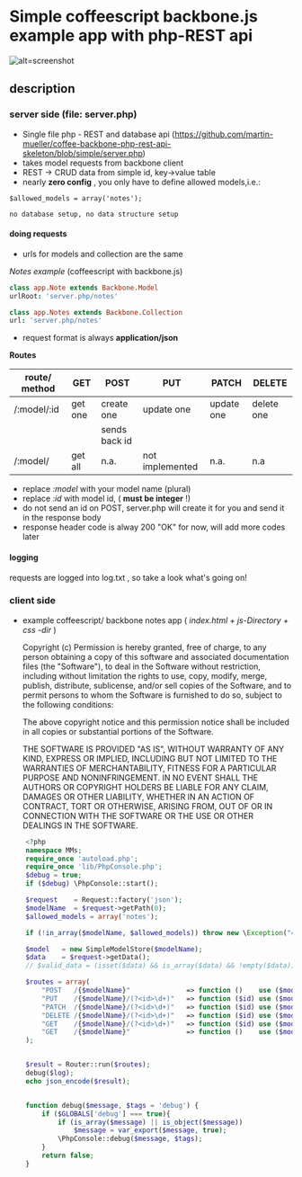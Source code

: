 # Simple coffeescript backbone.js example app with php-REST api

![alt=screenshot](http://decentweb.de/assets/images/cardBoard.png)
## description

### server side (file: server.php)

* Single file php - REST and database api (https://github.com/martin-mueller/coffee-backbone-php-rest-api-skeleton/blob/simple/server.php)
* takes model requests from backbone client
* REST -> CRUD data	from simple id, key->value table
* nearly **zero config** , you only have to define allowed models,i.e.:

```$allowed_models = array('notes');```

	no database setup, no data structure setup

#### doing requests

* urls for models and collection are the same

_Notes example_  (coffeescript with backbone.js)

````coffeescript
class app.Note extends Backbone.Model
urlRoot: 'server.php/notes'
````

````coffeescript
class app.Notes extends Backbone.Collection
url: 'server.php/notes'
````

* request format is always **application/json**

**Routes**

route/ method	|   GET    | POST          |   PUT    |   PATCH    |   DELETE
----------------|----------|---------------|----------|------------|------
/:model/:id     | get one  |  create one   |update one| update one| delete one
                |          |  sends back id|          |           |
/:model/        | get all  | n.a.          |not implemented| n.a.| n.a
            
* replace _:model_ with your model name (plural)
* replace _:id_ with model id, ( **must be integer** !)
* do not send an id on POST, server.php will create it for you and send it in the response body
* response header code is alway 200 "OK" for now, will add more codes later

#### logging

requests are logged into log.txt , so take a look what's going on!



### client side

* example coffeescript/ backbone notes app ( _index.html + js-Directory + css -dir_ )




	Copyright (c) <year> <copyright holders>
	Permission is hereby granted, free of charge, to any person obtaining a copy of this software and associated documentation files (the "Software"), to deal in the Software without restriction, including without limitation the rights to use, copy, modify, merge, publish, distribute, sublicense, and/or sell copies of the Software, and to permit persons to whom the Software is furnished to do so, subject to the following conditions:

	The above copyright notice and this permission notice shall be included in all copies or substantial portions of the Software.

	THE SOFTWARE IS PROVIDED "AS IS", WITHOUT WARRANTY OF ANY KIND, EXPRESS OR IMPLIED, INCLUDING BUT NOT LIMITED TO THE WARRANTIES OF MERCHANTABILITY, FITNESS FOR A PARTICULAR PURPOSE AND NONINFRINGEMENT. IN NO EVENT SHALL THE AUTHORS OR COPYRIGHT HOLDERS BE LIABLE FOR ANY CLAIM, DAMAGES OR OTHER LIABILITY, WHETHER IN AN ACTION OF CONTRACT, TORT OR OTHERWISE, ARISING FROM, OUT OF OR IN CONNECTION WITH THE SOFTWARE OR THE USE OR OTHER DEALINGS IN THE SOFTWARE.

```php
	<?php
	namespace MMs;
	require_once 'autoload.php';
	require_once 'lib/PhpConsole.php';
	$debug = true;
	if ($debug) \PhpConsole::start();

	$request 	= Request::factory('json');
	$modelName  = $request->getPath(0);
	$allowed_models = array('notes');

	if (!in_array($modelName, $allowed_models)) throw new \Exception("404 Fehler kommt hier mal", 1);

	$model   = new SimpleModelStore($modelName);
	$data 	 = $request->getData();
	// $valid_data = (isset($data) && is_array($data) && !empty($data));

	$routes = array(
		"POST   /{$modelName}"				=> function () 	  use ($model, $data) {return $model->create($data);},
		"PUT    /{$modelName}/(?<id>\d+)"	=> function ($id) use ($model, $data) {return $model->update($id, $data);},
		"PATCH  /{$modelName}/(?<id>\d+)"	=> function ($id) use ($model, $data) {return $model->update($id, $data);},
		"DELETE /{$modelName}/(?<id>\d+)"	=> function ($id) use ($model) 		  {return $model->delete($id);},
		"GET    /{$modelName}/(?<id>\d+)"	=> function ($id) use ($model) 		  {return $model->get($id);},
		"GET    /{$modelName}"				=> function ()    use ($model)  	  {return $model->getAll();}
	);


	$result = Router::run($routes);
	debug($log);
	echo json_encode($result);


	function debug($message, $tags = 'debug') {
		if ($GLOBALS['debug'] === true){
			if (is_array($message) || is_object($message))
				$message = var_export($message, true);
			\PhpConsole::debug($message, $tags);
		}
		return false;
	}

```